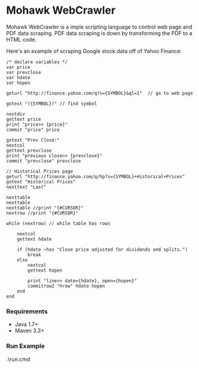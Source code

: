 # Mohawk WebCrawler
Mohawk WebCrawler is a imple scripting language to control web page and PDF data scraping.  PDF data scraping is down by transforming the PDF to a HTML code.

Here's an example of scraping Google stock data off of Yahoo Finance:
	
	/* declare variables */
	var price
	var prevclose
	var hdate
	var hopen
	
	geturl "http://finance.yahoo.com/q?s={SYMBOL}&ql=1"  // go to web page
	
	gotext "({SYMBOL})" // find symbol
	
	nextdiv
	gettext price
	print "price>> {price}"
	commit "price" price
	
	gotext "Prev Close:"
	nextcol
	gettext prevclose
	print "previous close>> {prevclose}"
	commit "prevclose" prevclose
	
	// Historical Prices page 
	geturl "http://finance.yahoo.com/q/hp?s={SYMBOL}+Historical+Prices"
	gotext "Historical Prices"
	nexttext "Last"
	
	nexttable
	nexttable
	nexttable //print "{#CURSOR}"
	nextrow //print "{#CURSOR}"
	
	while (nextrow) // while table has rows
	
		nextcol
		gettext hdate
		
		if (hdate ~has "Close price adjusted for dividends and splits.")
			break
		else
			nextcol
			gettext hopen
		
			print "line>> date={hdate}, open={hopen}"
			commitrow2 "hrow" hdate hopen
		end
	end

### Requirements

- Java 1.7+
- Maven 3.3+

### Run Example

.\run.cmd
